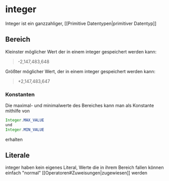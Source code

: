 # integer
Integer ist ein ganzzahliger, [[Primitive Datentypen|primitiver Datentyp]] 
## Bereich
Kleinster möglicher Wert der in einem integer gespeichert werden kann:
>-2,147,483,648

Größter möglicher Wert, der in einem integer gespeichert werden kann:
>+2,147,483,647

### Konstanten
Die maximal- und minimalwerte des Bereiches kann man als Konstante mithilfe von
```java
Integer.MAX_VALUE
und
Integer.MIN_VALUE
```
erhalten
## Literale
integer haben kein eigenes Literal, Werte die in ihrem Bereich fallen können einfach "normal" [[Operatoren#Zuweisungen|zugewiesen]] werden